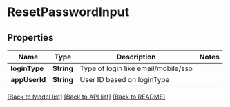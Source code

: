# ResetPasswordInput

## Properties
Name | Type | Description | Notes
------------ | ------------- | ------------- | -------------
**loginType** | **String** | Type of login like email/mobile/sso | 
**appUserId** | **String** | User ID based on loginType | 

[[Back to Model list]](../README.md#documentation-for-models) [[Back to API list]](../README.md#documentation-for-api-endpoints) [[Back to README]](../README.md)


